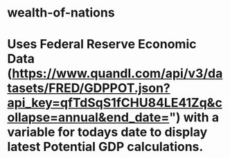 # wealth-of-nations

# Uses Federal Reserve Economic Data (https://www.quandl.com/api/v3/datasets/FRED/GDPPOT.json?api_key=qfTdSqS1fCHU84LE41Zq&collapse=annual&end_date=") with a variable for todays date to display latest Potential GDP calculations.
